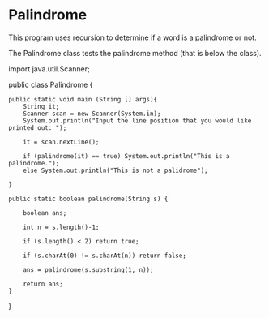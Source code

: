 # Palindrome
This program uses recursion to determine if a word is a palindrome or not.

The Palindrome class tests the palindrome method (that is below the class).

import java.util.Scanner;

public class Palindrome {

    public static void main (String [] args){
        String it;
        Scanner scan = new Scanner(System.in);
        System.out.println("Input the line position that you would like printed out: ");
        
        it = scan.nextLine();

        if (palindrome(it) == true) System.out.println("This is a palindrome.");
        else System.out.println("This is not a palidrome");
        
    }

    public static boolean palindrome(String s) {
        
        boolean ans;
        
        int n = s.length()-1;
        
        if (s.length() < 2) return true;

        if (s.charAt(0) != s.charAt(n)) return false;

        ans = palindrome(s.substring(1, n));
        
        return ans;
    }
}
   
